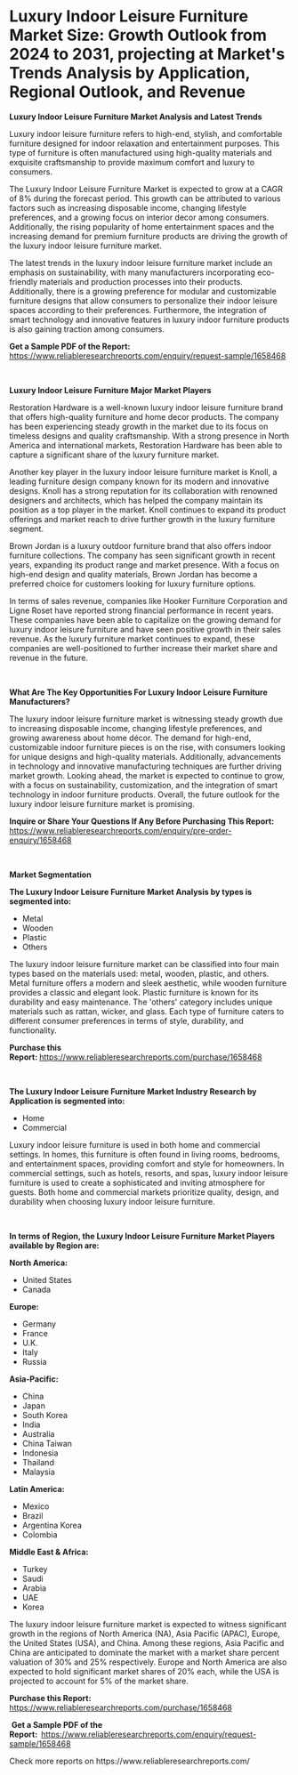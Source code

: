 <p><h1>Luxury Indoor Leisure Furniture Market Size: Growth Outlook from 2024 to 2031, projecting at Market's Trends Analysis by Application, Regional Outlook, and Revenue</h1></p><p><strong>Luxury Indoor Leisure Furniture Market Analysis and Latest Trends</strong></p>
<p><p>Luxury indoor leisure furniture refers to high-end, stylish, and comfortable furniture designed for indoor relaxation and entertainment purposes. This type of furniture is often manufactured using high-quality materials and exquisite craftsmanship to provide maximum comfort and luxury to consumers.</p><p>The Luxury Indoor Leisure Furniture Market is expected to grow at a CAGR of 8% during the forecast period. This growth can be attributed to various factors such as increasing disposable income, changing lifestyle preferences, and a growing focus on interior decor among consumers. Additionally, the rising popularity of home entertainment spaces and the increasing demand for premium furniture products are driving the growth of the luxury indoor leisure furniture market.</p><p>The latest trends in the luxury indoor leisure furniture market include an emphasis on sustainability, with many manufacturers incorporating eco-friendly materials and production processes into their products. Additionally, there is a growing preference for modular and customizable furniture designs that allow consumers to personalize their indoor leisure spaces according to their preferences. Furthermore, the integration of smart technology and innovative features in luxury indoor furniture products is also gaining traction among consumers.</p></p>
<p><strong>Get a Sample PDF of the Report:&nbsp;</strong> <a href="https://www.reliableresearchreports.com/enquiry/request-sample/1658468">https://www.reliableresearchreports.com/enquiry/request-sample/1658468</a></p>
<p>&nbsp;</p>
<p><strong>Luxury Indoor Leisure Furniture Major Market Players</strong></p>
<p><p>Restoration Hardware is a well-known luxury indoor leisure furniture brand that offers high-quality furniture and home decor products. The company has been experiencing steady growth in the market due to its focus on timeless designs and quality craftsmanship. With a strong presence in North America and international markets, Restoration Hardware has been able to capture a significant share of the luxury furniture market.</p><p>Another key player in the luxury indoor leisure furniture market is Knoll, a leading furniture design company known for its modern and innovative designs. Knoll has a strong reputation for its collaboration with renowned designers and architects, which has helped the company maintain its position as a top player in the market. Knoll continues to expand its product offerings and market reach to drive further growth in the luxury furniture segment.</p><p>Brown Jordan is a luxury outdoor furniture brand that also offers indoor furniture collections. The company has seen significant growth in recent years, expanding its product range and market presence. With a focus on high-end design and quality materials, Brown Jordan has become a preferred choice for customers looking for luxury furniture options.</p><p>In terms of sales revenue, companies like Hooker Furniture Corporation and Ligne Roset have reported strong financial performance in recent years. These companies have been able to capitalize on the growing demand for luxury indoor leisure furniture and have seen positive growth in their sales revenue. As the luxury furniture market continues to expand, these companies are well-positioned to further increase their market share and revenue in the future.</p></p>
<p>&nbsp;</p>
<p><strong>What Are The Key Opportunities For Luxury Indoor Leisure Furniture Manufacturers?</strong></p>
<p><p>The luxury indoor leisure furniture market is witnessing steady growth due to increasing disposable income, changing lifestyle preferences, and growing awareness about home décor. The demand for high-end, customizable indoor furniture pieces is on the rise, with consumers looking for unique designs and high-quality materials. Additionally, advancements in technology and innovative manufacturing techniques are further driving market growth. Looking ahead, the market is expected to continue to grow, with a focus on sustainability, customization, and the integration of smart technology in indoor furniture products. Overall, the future outlook for the luxury indoor leisure furniture market is promising.</p></p>
<p><strong>Inquire or Share Your Questions If Any Before Purchasing This Report:</strong> <a href="https://www.reliableresearchreports.com/enquiry/pre-order-enquiry/1658468">https://www.reliableresearchreports.com/enquiry/pre-order-enquiry/1658468</a></p>
<p>&nbsp;</p>
<p><strong>Market Segmentation</strong></p>
<p><strong>The Luxury Indoor Leisure Furniture Market Analysis by types is segmented into:</strong></p>
<p><ul><li>Metal</li><li>Wooden</li><li>Plastic</li><li>Others</li></ul></p>
<p><p>The luxury indoor leisure furniture market can be classified into four main types based on the materials used: metal, wooden, plastic, and others. Metal furniture offers a modern and sleek aesthetic, while wooden furniture provides a classic and elegant look. Plastic furniture is known for its durability and easy maintenance. The 'others' category includes unique materials such as rattan, wicker, and glass. Each type of furniture caters to different consumer preferences in terms of style, durability, and functionality.</p></p>
<p><strong>Purchase this Report:&nbsp;</strong><a href="https://www.reliableresearchreports.com/purchase/1658468">https://www.reliableresearchreports.com/purchase/1658468</a></p>
<p>&nbsp;</p>
<p><strong>The Luxury Indoor Leisure Furniture Market Industry Research by Application is segmented into:</strong></p>
<p><ul><li>Home</li><li>Commercial</li></ul></p>
<p><p>Luxury indoor leisure furniture is used in both home and commercial settings. In homes, this furniture is often found in living rooms, bedrooms, and entertainment spaces, providing comfort and style for homeowners. In commercial settings, such as hotels, resorts, and spas, luxury indoor leisure furniture is used to create a sophisticated and inviting atmosphere for guests. Both home and commercial markets prioritize quality, design, and durability when choosing luxury indoor leisure furniture.</p></p>
<p>&nbsp;</p>
<p><strong>In terms of Region, the Luxury Indoor Leisure Furniture Market Players available by Region are:</strong></p>
<p>
    <p> <strong> North America: </strong>
        <ul>
            <li>United States</li>
            <li>Canada</li>
        </ul>
        </p> 
    <p> <strong> Europe: </strong>
        <ul>
            <li>Germany</li>
            <li>France</li>
            <li>U.K.</li>
            <li>Italy</li>
            <li>Russia</li>
        </ul>
        </p> 
    <p> <strong> Asia-Pacific: </strong>
        <ul>
            <li>China</li>
            <li>Japan</li>
            <li>South Korea</li>
            <li>India</li>
            <li>Australia</li>
            <li>China Taiwan</li>
            <li>Indonesia</li>
            <li>Thailand</li>
            <li>Malaysia</li>
        </ul>
        </p> 
    <p> <strong> Latin America: </strong>
        <ul>
            <li>Mexico</li>
            <li>Brazil</li>
            <li>Argentina Korea</li>
            <li>Colombia</li>
        </ul>
        </p> 
    <p> <strong> Middle East & Africa: </strong>
        <ul>
            <li>Turkey</li>
            <li>Saudi</li>
            <li>Arabia</li>
            <li>UAE</li>
            <li>Korea</li>
        </ul>
    </p>
    </p>
<p><p>The luxury indoor leisure furniture market is expected to witness significant growth in the regions of North America (NA), Asia Pacific (APAC), Europe, the United States (USA), and China. Among these regions, Asia Pacific and China are anticipated to dominate the market with a market share percent valuation of 30% and 25% respectively. Europe and North America are also expected to hold significant market shares of 20% each, while the USA is projected to account for 5% of the market share.</p></p>
<p><strong>Purchase this Report: </strong><a href="https://www.reliableresearchreports.com/purchase/1658468">https://www.reliableresearchreports.com/purchase/1658468</a></p>
<p>&nbsp;<strong>Get a Sample PDF of the Report:&nbsp;&nbsp;</strong><a href="https://www.reliableresearchreports.com/enquiry/request-sample/1658468">https://www.reliableresearchreports.com/enquiry/request-sample/1658468</a></p>
<p><strong></strong></p>
<p>Check more reports on https://www.reliableresearchreports.com/</p>